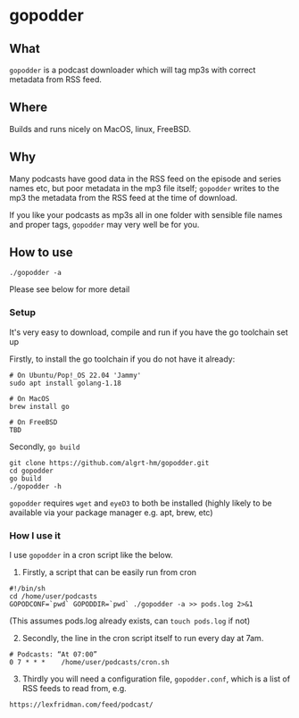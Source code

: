 # gopodder

## What

`gopodder` is a podcast downloader which will tag mp3s with correct metadata from RSS feed.

## Where

Builds and runs nicely on MacOS, linux, FreeBSD.

## Why

Many podcasts have good data in the RSS feed on the episode and series names etc, but poor metadata in the mp3 file itself; `gopodder` writes to the mp3 the metadata from the RSS feed at the time of download.

If you like your podcasts as mp3s all in one folder with sensible file names and proper tags, `gopodder` may very well be for you.

## How to use

``` shell
./gopodder -a
```

Please see below for more detail

### Setup

It's very easy to download, compile and run if you have the go toolchain set up

Firstly, to install the go toolchain if you do not have it already:

``` shell
# On Ubuntu/Pop!_OS 22.04 'Jammy'
sudo apt install golang-1.18

# On MacOS
brew install go

# On FreeBSD
TBD
```

Secondly, `go build`

``` shell
git clone https://github.com/algrt-hm/gopodder.git
cd gopodder
go build
./gopodder -h
```

`gopodder` requires `wget` and `eyeD3` to both be installed (highly likely to be available via your package manager e.g. apt, brew, etc)

### How I use it

I use `gopodder` in a cron script like the below.

1. Firstly, a script that can be easily run from cron

``` shell
#!/bin/sh
cd /home/user/podcasts
GOPODCONF=`pwd` GOPODDIR=`pwd` ./gopodder -a >> pods.log 2>&1
```
(This assumes pods.log already exists, can `touch pods.log` if not)

2. Secondly, the line in the cron script itself to run every day at 7am.

``` cron
# Podcasts: “At 07:00”
0 7 * * *    /home/user/podcasts/cron.sh
```

3. Thirdly you will need a configuration file, `gopodder.conf`, which is a list of RSS feeds to read from, e.g.

``` none
https://lexfridman.com/feed/podcast/
```

